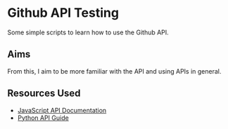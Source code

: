 # Github API Testing
Some simple scripts to learn how to use the Github API. 

## Aims
From this, I aim to be more familiar with the API and using APIs in general.

## Resources Used
- [JavaScript API Documentation](https://docs.github.com/en/rest/using-the-rest-api/getting-started-with-the-rest-api?apiVersion=2022-11-28)
- [Python API Guide](https://thepythoncode.com/article/using-github-api-in-python)
